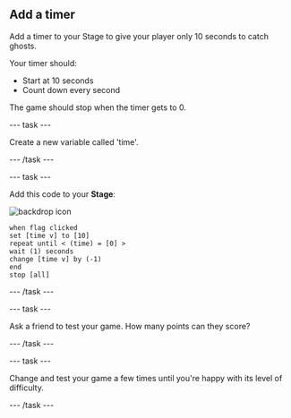 ## Add a timer

Add a timer to your Stage to give your player only 10 seconds to catch ghosts.

Your timer should:

+ Start at 10 seconds
+ Count down every second

The game should stop when the timer gets to 0.


--- task ---

Create a new variable called 'time'.

--- /task ---

--- task ---

Add this code to your **Stage**:

![backdrop icon](images/ghost-backdrop.png)

```blocks3
when flag clicked
set [time v] to [10]
repeat until < (time) = [0] >
wait (1) seconds
change [time v] by (-1)
end
stop [all]
```

--- /task ---

--- task ---

Ask a friend to test your game. How many points can they score?

--- /task ---

--- task ---

Change and test your game a few times until you're happy with its level of difficulty.

--- /task ---
